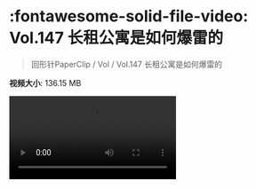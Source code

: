 # :fontawesome-solid-file-video: Vol.147 长租公寓是如何爆雷的

> 回形针PaperClip / Vol / Vol.147 长租公寓是如何爆雷的

**视频大小**: 136.15 MB

<div class="video"><video src="https://file.hsyhx.top/archive/回形针PaperClip/Vol/Vol.147 长租公寓是如何爆雷的.mp4" controls preload>🤔 您的浏览器不支持 video 标签</video></div>